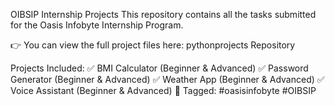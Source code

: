 OIBSIP Internship Projects
This repository contains all the tasks submitted for the Oasis Infobyte Internship Program.

👉 You can view the full project files here:
pythonprojects Repository

Projects Included:
✅ BMI Calculator (Beginner & Advanced)
✅ Password Generator (Beginner & Advanced)
✅ Weather App (Beginner & Advanced)
✅ Voice Assistant (Beginner & Advanced)
🔗 Tagged: #oasisinfobyte #OIBSIP

